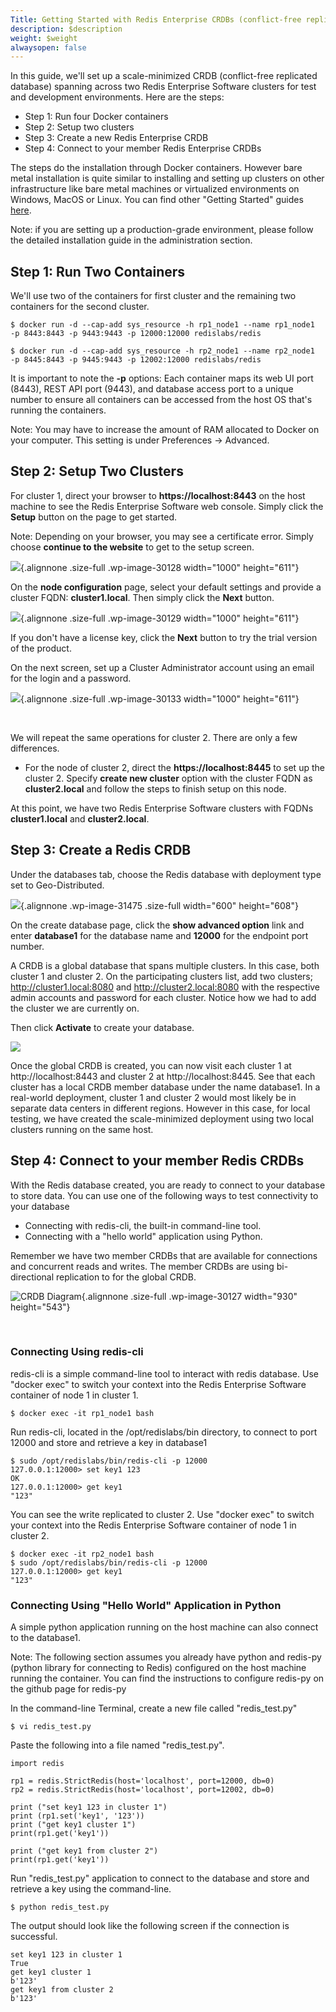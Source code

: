 ```yaml
---
Title: Getting Started with Redis Enterprise CRDBs (conflict-free replicated databases)
description: $description
weight: $weight
alwaysopen: false
---
```

In this guide, we'll set up a scale-minimized CRDB (conflict-free
replicated database) spanning across two Redis Enterprise Software
clusters for test and development environments. Here are the steps:

-   Step 1: Run four Docker containers
-   Step 2: Setup two clusters
-   Step 3: Create a new Redis Enterprise CRDB
-   Step 4: Connect to your member Redis Enterprise CRDBs

The steps do the installation through Docker containers. However bare
metal installation is quite similar to installing and setting up
clusters on other infrastructure like bare metal machines or virtualized
environments on Windows, MacOS or Linux. You can find other "Getting
Started" guides [here](/redis-enterprise-documentation/quick-setup/).

Note: if you are setting up a production-grade environment, please
follow the detailed installation guide in the administration section.

Step 1: Run Two Containers
--------------------------

We'll use two of the containers for first cluster and the remaining two
containers for the second cluster.

``` {style="border: 2px solid #ddd; background-color: #333; color: #fff; padding: 10px; -webkit-font-smoothing: auto;"}
$ docker run -d --cap-add sys_resource -h rp1_node1 --name rp1_node1 
-p 8443:8443 -p 9443:9443 -p 12000:12000 redislabs/redis

$ docker run -d --cap-add sys_resource -h rp2_node1 --name rp2_node1 
-p 8445:8443 -p 9445:9443 -p 12002:12000 redislabs/redis
```

It is important to note the **-p** options: Each container maps its web
UI port (8443), REST API port (9443), and database access port to a
unique number to ensure all containers can be accessed from the host OS
that's running the containers.

Note: You may have to increase the amount of RAM allocated to Docker on
your computer. This setting is under Preferences -\> Advanced.

Step 2: Setup Two Clusters
--------------------------

For cluster 1, direct your browser to **https://localhost:8443** on the
host machine to see the Redis Enterprise Software web console. Simply
click the **Setup** button on the page to get started.

Note: Depending on your browser, you may see a certificate error. Simply
choose **continue to the website** to get to the setup screen.

![](/wp-content/uploads/2017/10/image4.png){.alignnone .size-full
.wp-image-30128 width="1000" height="611"}

On the **node configuration** page, select your default settings and
provide a cluster FQDN: **cluster1.local**. Then simply click the
**Next** button.

![](/wp-content/uploads/2017/10/image5.png){.alignnone .size-full
.wp-image-30129 width="1000" height="611"}

If you don't have a license key, click the **Next** button to try the
trial version of the product.

On the next screen, set up a Cluster Administrator account using an
email for the login and a password.

![](/wp-content/uploads/2017/10/image9.png){.alignnone .size-full
.wp-image-30133 width="1000" height="611"}

 

We will repeat the same operations for cluster 2. There are only a few
differences.

-   For the node of cluster 2, direct the **https://localhost:8445** to
    set up the cluster 2. Specify **create new cluster** option with the
    cluster FQDN as **cluster2.local** and follow the steps to finish
    setup on this node.

At this point, we have two Redis Enterprise Software clusters with FQDNs
**cluster1.local** and **cluster2.local**.

Step 3: Create a Redis CRDB
---------------------------

Under the databases tab, choose the Redis database with deployment type
set to Geo-Distributed.

![](/wp-content/uploads/2017/10/new_geo-distrbuted.png){.alignnone
.wp-image-31475 .size-full width="600" height="608"}

On the create database page, click the **show advanced option** link and
enter **database1** for the database name and **12000** for the endpoint
port number.

A CRDB is a global database that spans multiple clusters. In this case,
both cluster 1 and cluster 2. On the participating clusters list, add
two clusters; http://cluster1.local:8080 and http://cluster2.local:8080
with the respective admin accounts and password for each cluster. Notice
how we had to add the cluster we are currently on.

Then click **Activate** to create your database.

![](https://lh6.googleusercontent.com/BpQBxYWXeuTuPCqL0TQKRRJaQlr8jLIMoNnScsD2s0wRzDkTc9kgWwngjQ6PnJff_hF1Ca98aZkJTJzU5Sk5rCJwZmR2egkImQCJyMm9E9WfJDrtlzHUJQFAi05lx395EEOZvi3D)

Once the global CRDB is created, you can now visit each cluster 1 at
http://localhost:8443 and cluster 2 at http://localhost:8445. See that
each cluster has a local CRDB member database under the name database1.
In a real-world deployment, cluster 1 and cluster 2 would most likely be
in separate data centers in different regions. However in this case, for
local testing, we have created the scale-minimized deployment using two
local clusters running on the same host.

Step 4: Connect to your member Redis CRDBs
------------------------------------------

With the Redis database created, you are ready to connect to your
database to store data. You can use one of the following ways to test
connectivity to your database

-   Connecting with redis-cli, the built-in command-line tool.
-   Connecting with a "hello world" application using Python.

Remember we have two member CRDBs that are available for connections and
concurrent reads and writes. The member CRDBs are using bi-directional
replication to for the global CRDB.

![CRDB Diagram](/wp-content/uploads/2017/10/image3.png){.alignnone
.size-full .wp-image-30127 width="930" height="543"}

 

### Connecting Using redis-cli

redis-cli is a simple command-line tool to interact with redis database.
Use "docker exec" to switch your context into the Redis Enterprise
Software container of node 1 in cluster 1.

``` {style="border: 2px solid #ddd; background-color: #333; color: #fff; padding: 10px; -webkit-font-smoothing: auto;"}
$ docker exec -it rp1_node1 bash
```

Run redis-cli, located in the /opt/redislabs/bin directory, to connect
to port 12000 and store and retrieve a key in database1

``` {style="border: 2px solid #ddd; background-color: #333; color: #fff; padding: 10px; -webkit-font-smoothing: auto;"}
$ sudo /opt/redislabs/bin/redis-cli -p 12000
127.0.0.1:12000> set key1 123
OK
127.0.0.1:12000> get key1
"123"
```

You can see the write replicated to cluster 2. Use "docker exec" to
switch your context into the Redis Enterprise Software container of node
1 in cluster 2.

``` {style="border: 2px solid #ddd; background-color: #333; color: #fff; padding: 10px; -webkit-font-smoothing: auto;"}
$ docker exec -it rp2_node1 bash
$ sudo /opt/redislabs/bin/redis-cli -p 12000
127.0.0.1:12000> get key1
"123"
```

### Connecting Using "Hello World" Application in Python

A simple python application running on the host machine can also connect
to the database1.

Note: The following section assumes you already have python and redis-py
(python library for connecting to Redis) configured on the host machine
running the container. You can find the instructions to configure
redis-py on the github page for redis-py

In the command-line Terminal, create a new file called "redis\_test.py"

``` {style="border: 2px solid #ddd; background-color: #333; color: #fff; padding: 10px; -webkit-font-smoothing: auto;"}
$ vi redis_test.py
```

Paste the following into a file named "redis\_test.py".

``` {style="border: 2px solid #ddd; background-color: #333; color: #fff; padding: 10px; -webkit-font-smoothing: auto;"}
import redis

rp1 = redis.StrictRedis(host='localhost', port=12000, db=0)
rp2 = redis.StrictRedis(host='localhost', port=12002, db=0)

print ("set key1 123 in cluster 1")
print (rp1.set('key1', '123'))
print ("get key1 cluster 1")
print(rp1.get('key1'))

print ("get key1 from cluster 2")
print(rp1.get('key1'))
```

Run "redis\_test.py" application to connect to the database and store
and retrieve a key using the command-line.

``` {style="border: 2px solid #ddd; background-color: #333; color: #fff; padding: 10px; -webkit-font-smoothing: auto;"}
$ python redis_test.py
```

The output should look like the following screen if the connection is
successful.

``` {style="border: 2px solid #ddd; background-color: #333; color: #fff; padding: 10px; -webkit-font-smoothing: auto;"}
set key1 123 in cluster 1
True
get key1 cluster 1
b'123'
get key1 from cluster 2
b'123'
```
